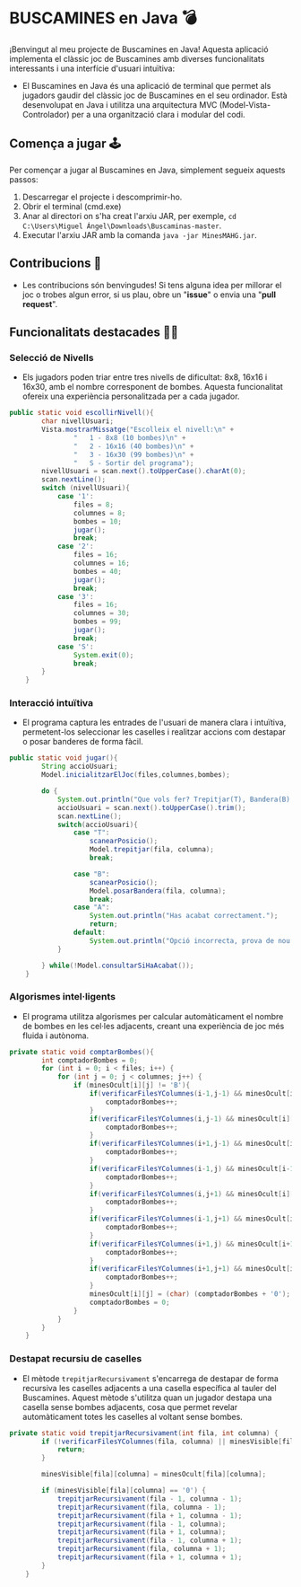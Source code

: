 # BUSCAMINES en Java 💣
¡Benvingut al meu projecte de Buscamines en Java! Aquesta aplicació implementa el clàssic joc de Buscamines amb diverses funcionalitats interessants i una interfície d'usuari intuïtiva:
- El Buscamines en Java és una aplicació de terminal que permet als jugadors gaudir del clàssic joc de Buscamines en el seu ordinador. Està desenvolupat en Java i utilitza una arquitectura MVC (Model-Vista-Controlador) per a una organització clara i modular del codi.

## Comença a jugar 🕹
Per començar a jugar al Buscamines en Java, simplement segueix aquests passos:
1. Descarregar el projecte i descomprimir-ho.
1. Obrir el terminal (cmd.exe)
1. Anar al directori on s'ha creat l'arxiu JAR, per exemple, `cd C:\Users\Miguel Ángel\Downloads\Buscaminas-master`.
1. Executar l'arxiu JAR amb la comanda `java -jar MinesMAHG.jar`.

## Contribucions 🤗
- Les contribucions són benvingudes! Si tens alguna idea per millorar el joc o trobes algun error, si us plau, obre un "**issue**" o envia una "**pull request**".


## Funcionalitats destacades 👩‍💻
### Selecció de Nivells
- Els jugadors poden triar entre tres nivells de dificultat: 8x8, 16x16 i 16x30, amb el nombre corresponent de bombes. Aquesta funcionalitat ofereix una experiència personalitzada per a cada jugador.
```java
public static void escollirNivell(){
        char nivellUsuari;
        Vista.mostrarMissatge("Escolleix el nivell:\n" +
                "   1 - 8x8 (10 bombes)\n" +
                "   2 - 16x16 (40 bombes)\n" +
                "   3 - 16x30 (99 bombes)\n" +
                "   S - Sortir del programa");
        nivellUsuari = scan.next().toUpperCase().charAt(0);
        scan.nextLine();
        switch (nivellUsuari){
            case '1':
                files = 8;
                columnes = 8;
                bombes = 10;
                jugar();
                break;
            case '2':
                files = 16;
                columnes = 16;
                bombes = 40;
                jugar();
                break;
            case '3':
                files = 16;
                columnes = 30;
                bombes = 99;
                jugar();
                break;
            case 'S':
                System.exit(0);
                break;
        }
    }
```

### Interacció intuïtiva
- El programa captura les entrades de l'usuari de manera clara i intuïtiva, permetent-los seleccionar les caselles i realitzar accions com destapar o posar banderes de forma fàcil.
```java
public static void jugar(){
        String accioUsuari;
        Model.inicialitzarElJoc(files,columnes,bombes);

        do {
            System.out.println("Que vols fer? Trepitjar(T), Bandera(B) o Acabar(A): ");
            accioUsuari = scan.next().toUpperCase().trim();
            scan.nextLine();
            switch(accioUsuari){
                case "T":
                    scanearPosicio();
                    Model.trepitjar(fila, columna);
                    break;

                case "B":
                    scanearPosicio();
                    Model.posarBandera(fila, columna);
                    break;
                case "A":
                    System.out.println("Has acabat correctament.");
                    return;
                default:
                    System.out.println("Opció incorrecta, prova de nou.");
            }

        } while(!Model.consultarSiHaAcabat());
    }
```

### Algorismes intel·ligents
- El programa utilitza algorismes per calcular automàticament el nombre de bombes en les cel·les adjacents, creant una experiència de joc més fluida i autònoma.
```java
private static void comptarBombes(){
        int comptadorBombes = 0;
        for (int i = 0; i < files; i++) {
            for (int j = 0; j < columnes; j++) {
                if (minesOcult[i][j] != 'B'){
                    if(verificarFilesYColumnes(i-1,j-1) && minesOcult[i-1][j-1] == 'B'){
                        comptadorBombes++;
                    }
                    if(verificarFilesYColumnes(i,j-1) && minesOcult[i][j-1] == 'B'){
                        comptadorBombes++;
                    }
                    if(verificarFilesYColumnes(i+1,j-1) && minesOcult[i+1][j-1] == 'B'){
                        comptadorBombes++;
                    }
                    if(verificarFilesYColumnes(i-1,j) && minesOcult[i-1][j] == 'B'){
                        comptadorBombes++;
                    }
                    if(verificarFilesYColumnes(i,j+1) && minesOcult[i][j+1] == 'B'){
                        comptadorBombes++;
                    }
                    if(verificarFilesYColumnes(i-1,j+1) && minesOcult[i-1][j+1] == 'B'){
                        comptadorBombes++;
                    }
                    if(verificarFilesYColumnes(i+1,j) && minesOcult[i+1][j] == 'B'){
                        comptadorBombes++;
                    }
                    if(verificarFilesYColumnes(i+1,j+1) && minesOcult[i+1][j+1] == 'B'){
                        comptadorBombes++;
                    }
                    minesOcult[i][j] = (char) (comptadorBombes + '0');
                    comptadorBombes = 0;
                }
            }
        }
    }
```

### Destapat recursiu de caselles
- El mètode `trepitjarRecursivament` s'encarrega de destapar de forma recursiva les caselles adjacents a una casella específica al tauler del Buscamines. Aquest mètode s'utilitza quan un jugador destapa una casella sense bombes adjacents, cosa que permet revelar automàticament totes les caselles al voltant sense bombes.
```java
private static void trepitjarRecursivament(int fila, int columna) {
        if (!verificarFilesYColumnes(fila, columna) || minesVisible[fila][columna] != '·') {
            return;
        }

        minesVisible[fila][columna] = minesOcult[fila][columna];

        if (minesVisible[fila][columna] == '0') {
            trepitjarRecursivament(fila - 1, columna - 1);
            trepitjarRecursivament(fila, columna - 1);
            trepitjarRecursivament(fila + 1, columna - 1);
            trepitjarRecursivament(fila - 1, columna);
            trepitjarRecursivament(fila + 1, columna);
            trepitjarRecursivament(fila - 1, columna + 1);
            trepitjarRecursivament(fila, columna + 1);
            trepitjarRecursivament(fila + 1, columna + 1);
        }
    }
```
